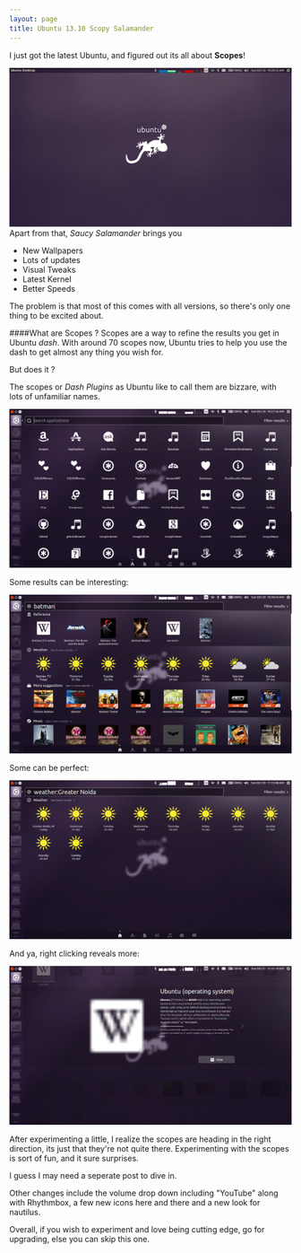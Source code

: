 ```yaml
---
layout: page
title: Ubuntu 13.10 Scopy Salamander
---
```


I just got the latest Ubuntu, and figured out its all about **Scopes**!

![Desktop](/image/saucy/desktop.png)
Apart from that, _Saucy Salamander_ brings you
* New Wallpapers 
* Lots of updates
* Visual Tweaks
* Latest Kernel 
* Better Speeds

The problem is that most of this comes with all versions, so there's only one thing to be excited about.


####What are Scopes ?
Scopes are a way to refine the results you get in Ubuntu *dash*. 
With around 70 scopes now, Ubuntu tries to help you use the dash to get almost any thing you wish for. 

But does it ? 

The scopes or _Dash Plugins_ as Ubuntu like to call them are bizzare, with lots of unfamiliar names. 

![Scopes](/image/saucy/scopes1.png)

Some results can be interesting:

![batman](/image/saucy/batman.png)

Some can be perfect: 

![weather](/image/saucy/weather.png)

And ya, right clicking reveals more: 

![wiki](/image/saucy/wiki.png)

After experimenting a little, I realize the scopes are heading in the right direction, its just that they're not quite there. 
Experimenting with the scopes is sort of fun, and it sure surprises. 

I guess I may need a seperate post to dive in. 

Other changes include the volume drop down including "YouTube" along with Rhythmbox, a few new icons here and there and a new look for nautilus. 

Overall, if you wish to experiment and love being cutting edge, go for upgrading, else you can skip this one. 

